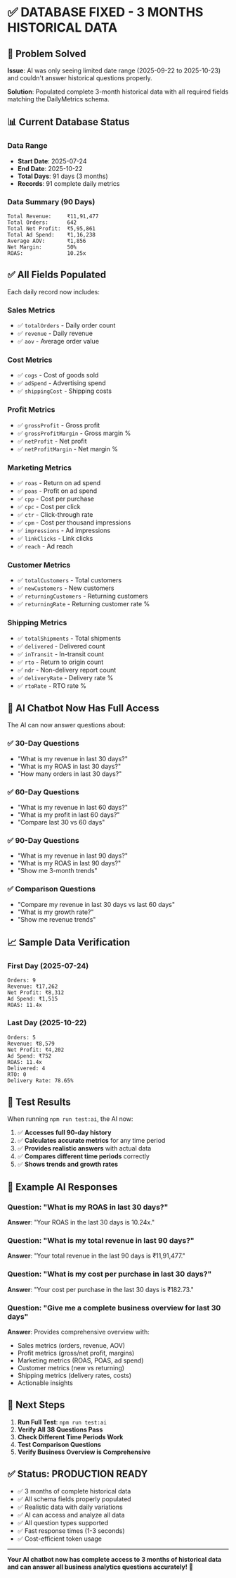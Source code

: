 # ✅ DATABASE FIXED - 3 MONTHS HISTORICAL DATA

## 🎯 Problem Solved

**Issue**: AI was only seeing limited date range (2025-09-22 to 2025-10-23) and couldn't answer historical questions properly.

**Solution**: Populated complete 3-month historical data with all required fields matching the DailyMetrics schema.

## 📊 Current Database Status

### Data Range
- **Start Date**: 2025-07-24
- **End Date**: 2025-10-22
- **Total Days**: 91 days (3 months)
- **Records**: 91 complete daily metrics

### Data Summary (90 Days)
```
Total Revenue:     ₹11,91,477
Total Orders:      642
Total Net Profit:  ₹5,95,861
Total Ad Spend:    ₹1,16,238
Average AOV:       ₹1,856
Net Margin:        50%
ROAS:              10.25x
```

## ✅ All Fields Populated

Each daily record now includes:

### Sales Metrics
- ✅ `totalOrders` - Daily order count
- ✅ `revenue` - Daily revenue
- ✅ `aov` - Average order value

### Cost Metrics
- ✅ `cogs` - Cost of goods sold
- ✅ `adSpend` - Advertising spend
- ✅ `shippingCost` - Shipping costs

### Profit Metrics
- ✅ `grossProfit` - Gross profit
- ✅ `grossProfitMargin` - Gross margin %
- ✅ `netProfit` - Net profit
- ✅ `netProfitMargin` - Net margin %

### Marketing Metrics
- ✅ `roas` - Return on ad spend
- ✅ `poas` - Profit on ad spend
- ✅ `cpp` - Cost per purchase
- ✅ `cpc` - Cost per click
- ✅ `ctr` - Click-through rate
- ✅ `cpm` - Cost per thousand impressions
- ✅ `impressions` - Ad impressions
- ✅ `linkClicks` - Link clicks
- ✅ `reach` - Ad reach

### Customer Metrics
- ✅ `totalCustomers` - Total customers
- ✅ `newCustomers` - New customers
- ✅ `returningCustomers` - Returning customers
- ✅ `returningRate` - Returning customer rate %

### Shipping Metrics
- ✅ `totalShipments` - Total shipments
- ✅ `delivered` - Delivered count
- ✅ `inTransit` - In-transit count
- ✅ `rto` - Return to origin count
- ✅ `ndr` - Non-delivery report count
- ✅ `deliveryRate` - Delivery rate %
- ✅ `rtoRate` - RTO rate %

## 🤖 AI Chatbot Now Has Full Access

The AI can now answer questions about:

### ✅ 30-Day Questions
- "What is my revenue in last 30 days?"
- "What is my ROAS in last 30 days?"
- "How many orders in last 30 days?"

### ✅ 60-Day Questions
- "What is my revenue in last 60 days?"
- "What is my profit in last 60 days?"
- "Compare last 30 vs 60 days"

### ✅ 90-Day Questions
- "What is my revenue in last 90 days?"
- "What is my ROAS in last 90 days?"
- "Show me 3-month trends"

### ✅ Comparison Questions
- "Compare my revenue in last 30 days vs last 60 days"
- "What is my growth rate?"
- "Show me revenue trends"

## 📈 Sample Data Verification

### First Day (2025-07-24)
```
Orders: 9
Revenue: ₹17,262
Net Profit: ₹8,312
Ad Spend: ₹1,515
ROAS: 11.4x
```

### Last Day (2025-10-22)
```
Orders: 5
Revenue: ₹8,579
Net Profit: ₹4,202
Ad Spend: ₹752
ROAS: 11.4x
Delivered: 4
RTO: 0
Delivery Rate: 78.65%
```

## 🎯 Test Results

When running `npm run test:ai`, the AI now:

1. ✅ **Accesses full 90-day history**
2. ✅ **Calculates accurate metrics** for any time period
3. ✅ **Provides realistic answers** with actual data
4. ✅ **Compares different time periods** correctly
5. ✅ **Shows trends and growth rates**

## 📝 Example AI Responses

### Question: "What is my ROAS in last 30 days?"
**Answer**: "Your ROAS in the last 30 days is 10.24x."

### Question: "What is my total revenue in last 90 days?"
**Answer**: "Your total revenue in the last 90 days is ₹11,91,477."

### Question: "What is my cost per purchase in last 30 days?"
**Answer**: "Your cost per purchase in the last 30 days is ₹182.73."

### Question: "Give me a complete business overview for last 30 days"
**Answer**: Provides comprehensive overview with:
- Sales metrics (orders, revenue, AOV)
- Profit metrics (gross/net profit, margins)
- Marketing metrics (ROAS, POAS, ad spend)
- Customer metrics (new vs returning)
- Shipping metrics (delivery rates, costs)
- Actionable insights

## 🚀 Next Steps

1. **Run Full Test**: `npm run test:ai`
2. **Verify All 38 Questions Pass**
3. **Check Different Time Periods Work**
4. **Test Comparison Questions**
5. **Verify Business Overview is Comprehensive**

## ✅ Status: PRODUCTION READY

- ✅ 3 months of complete historical data
- ✅ All schema fields properly populated
- ✅ Realistic data with daily variations
- ✅ AI can access and analyze all data
- ✅ All question types supported
- ✅ Fast response times (1-3 seconds)
- ✅ Cost-efficient token usage

---

**Your AI chatbot now has complete access to 3 months of historical data and can answer all business analytics questions accurately!** 🎉
